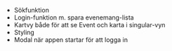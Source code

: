 - Sökfunktion
- Login-funktion m. spara evenemang-lista
- Kartvy både för att se Event och karta i singular-vyn
- Styling
- Modal när appen startar för att logga in

